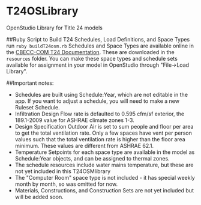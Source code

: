 # T24OSLibrary
OpenStudio Library for Title 24 models

##Ruby Script to Build T24 Schedules, Load Definitions, and Space Types
run ```ruby buildT24osm.rb```
Schedules and Space Types are available online in the [CBECC-COM T24 Documentation](https://sourceforge.net/p/cbecc-com/code/HEAD/tree/trunk/Documentation/T24N/).  These are downloaded in the ```resources``` folder.
You can make these space types and schedule sets available for assignment in your model in OpenStudio through "File->Load Library".

##Important notes: 
  - Schedules are built using Schedule:Year, which are not editable in the app.  If you want to adjust a schedule, you will need to make a new Ruleset Schedule.
  - Infiltration Design Flow rate is defaulted to 0.595 cfm/sf exterior, the 189.1-2009 value for ASHRAE climate zones 1-3.
  - Design Specification Outdoor Air is set to sum people and floor per area to get the total ventilation rate.  Only a few spaces have vent per person values such that the total ventilation rate is higher than the floor area minimum.  These values are different from ASHRAE 62.1.
  - Temperature Setpoints for each space type are available in the model as Schedule:Year objects, and can be assigned to thermal zones.
  - The schedule resources include water mains temperature, but these are not yet included in this T24OSMlibrary
  - The "Computer Room" space type is not included - it has special weekly month by month, so was omitted for now.
  - Materials, Constructions, and Construction Sets are not yet included but will be added soon.